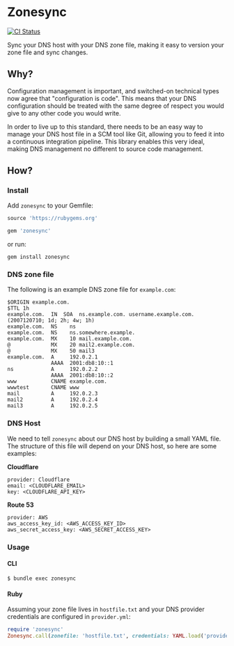 # Zonesync

[![CI Status](https://github.com/botandrose/zonesync/workflows/CI/badge.svg?branch=master)](https://github.com/botandrose/zonesync/actions?query=workflow%3ACI+branch%3Amaster)

Sync your DNS host with your DNS zone file, making it easy to version your zone file and sync changes.

## Why?

Configuration management is important, and switched-on technical types now agree that "configuration is code". This means that your DNS configuration should be treated with the same degree of respect you would give to any other code you would write.

In order to live up to this standard, there needs to be an easy way to manage your DNS host file in a SCM tool like Git, allowing you to feed it into a continuous integration pipeline. This library enables this very ideal, making DNS management no different to source code management.

## How?

### Install

Add `zonesync` to your Gemfile:

```ruby
source 'https://rubygems.org'

gem 'zonesync'
```

or run:

`gem install zonesync`

### DNS zone file

The following is an example DNS zone file for `example.com`:

```
$ORIGIN example.com.
$TTL 1h
example.com.  IN  SOA  ns.example.com. username.example.com. (2007120710; 1d; 2h; 4w; 1h)
example.com.  NS    ns
example.com.  NS    ns.somewhere.example.
example.com.  MX    10 mail.example.com.
@             MX    20 mail2.example.com.
@             MX    50 mail3
example.com.  A     192.0.2.1
              AAAA  2001:db8:10::1
ns            A     192.0.2.2
              AAAA  2001:db8:10::2
www           CNAME example.com.
wwwtest       CNAME www
mail          A     192.0.2.3
mail2         A     192.0.2.4
mail3         A     192.0.2.5
```

### DNS Host

We need to tell `zonesync` about our DNS host by building a small YAML file. The structure of this file will depend on your DNS host, so here are some examples:

**Cloudflare**

```
provider: Cloudflare
email: <CLOUDFLARE_EMAIL>
key: <CLOUDFLARE_API_KEY>
```

**Route 53**

```
provider: AWS
aws_access_key_id: <AWS_ACCESS_KEY_ID>
aws_secret_access_key: <AWS_SECRET_ACCESS_KEY>
```

### Usage

#### CLI

```
$ bundle exec zonesync
```

#### Ruby

Assuming your zone file lives in `hostfile.txt` and your DNS provider credentials are configured in `provider.yml`:

```ruby
require 'zonesync'
Zonesync.call(zonefile: 'hostfile.txt', credentials: YAML.load('provider.yml'))
```

